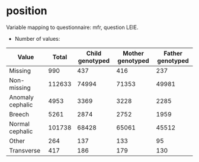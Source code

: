 # position
Variable mapping to questionnaire: mfr, question LEIE.
- Number of values:

| Value | Total | Child genotyped | Mother genotyped | Father genotyped |
| ----- | ----- | --------------- | ---------------- | ---------------- |
| Missing | 990 | 437 | 416 | 237 |
| Non-missing | 112633 | 74994 | 71353 | 49981 |
| Anomaly cephalic | 4953 | 3369 | 3228 |2285 |
| Breech | 5261 | 2874 | 2752 |1959 |
| Normal cephalic | 101738 | 68428 | 65061 |45512 |
| Other | 264 | 137 | 133 |95 |
| Transverse | 417 | 186 | 179 |130 |



